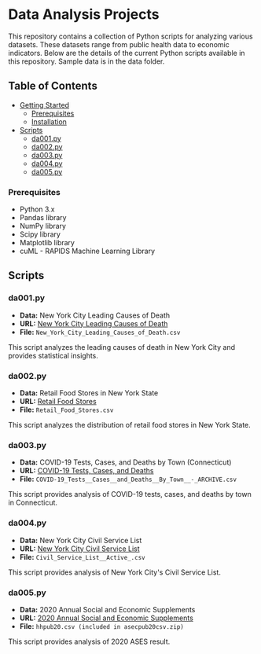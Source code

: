 # Data Analysis Projects

This repository contains a collection of Python scripts for analyzing various datasets. These datasets range from public health data to economic indicators. Below are the details of the current Python scripts available in this repository. Sample data is in the data folder.

## Table of Contents

- [Getting Started](#getting-started)
  - [Prerequisites](#prerequisites)
  - [Installation](#installation)
- [Scripts](#scripts)
  - [da001.py](#da001py)
  - [da002.py](#da002py)
  - [da003.py](#da003py)
  - [da004.py](#da004py)
  - [da005.py](#da005py)

### Prerequisites

- Python 3.x
- Pandas library
- NumPy library
- Scipy library
- Matplotlib library
- cuML - RAPIDS Machine Learning Library

## Scripts

### da001.py

- **Data:** New York City Leading Causes of Death
- **URL:** [New York City Leading Causes of Death](https://data.cityofnewyork.us/Health/New-York-City-Leading-Causes-of-Death/jb7j-dtam)
- **File:** `New_York_City_Leading_Causes_of_Death.csv`

This script analyzes the leading causes of death in New York City and provides statistical insights.

### da002.py

- **Data:** Retail Food Stores in New York State
- **URL:** [Retail Food Stores](https://data.ny.gov/Economic-Development/Retail-Food-Stores/9a8c-vfzj)
- **File:** `Retail_Food_Stores.csv`

This script analyzes the distribution of retail food stores in New York State.

### da003.py

- **Data:** COVID-19 Tests, Cases, and Deaths by Town (Connecticut)
- **URL:** [COVID-19 Tests, Cases, and Deaths](https://data.ct.gov/Health-and-Human-Services/COVID-19-Tests-Cases-and-Deaths-By-Town-ARCHIVE/28fr-iqnx)
- **File:** `COVID-19_Tests__Cases__and_Deaths__By_Town__-_ARCHIVE.csv`

This script provides analysis of COVID-19 tests, cases, and deaths by town in Connecticut.

### da004.py

- **Data:** New York City Civil Service List
- **URL:** [New York City Civil Service List](https://data.cityofnewyork.us/City-Government/Civil-Service-List-Active-/vx8i-nprf)
- **File:** `Civil_Service_List__Active_.csv`

This script provides analysis of New York City's Civil Service List.

### da005.py

- **Data:** 2020 Annual Social and Economic Supplements
- **URL:** [2020 Annual Social and Economic Supplements](https://www.census.gov/data/datasets/2020/demo/cps/cps-asec-2020.html)
- **File:** `hhpub20.csv (included in asecpub20csv.zip)`

This script provides analysis of 2020 ASES result.
